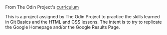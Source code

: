 From The Odin Project's [curriculum](http://www.theodinproject.com/courses/web-development-101/lessons/html-css)

This is a project assigned by The Odin Project to practice the skills learned in Git Basics and the HTML and CSS lessons.  The intent is to try to replicate the Google Homepage and/or the Google Results Page.